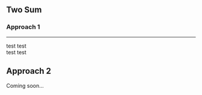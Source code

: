 ## Two Sum 

### Approach 1
----------------------
test test  
test test  

## Approach 2

Coming soon...

